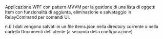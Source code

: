 Applicazione WPF con pattern MVVM per la gestione di una lista di oggetti Item con funzionalità di aggiunta, eliminazione e salvataggio in RelayCommand per comandi UI.

n.b I dati vengono salvati in un file items.json nella directory corrente o nella cartella Documenti dell'utente (a seconda della configurazione)
